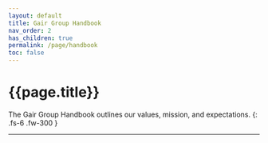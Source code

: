 ```yaml
---
layout: default
title: Gair Group Handbook
nav_order: 2
has_children: true
permalink: /page/handbook
toc: false
---
```


# {{page.title}}

The Gair Group Handbook outlines our values, mission, and expectations. 
{: .fs-6 .fw-300 }

---

